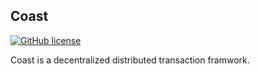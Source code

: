<h2>Coast</h2>

[![GitHub license](https://img.shields.io/badge/license-MIT-blue.svg)](https://raw.githubusercontent.com/dotnetcore/CAP/master/LICENSE.txt)

Coast is a decentralized distributed transaction framwork.
